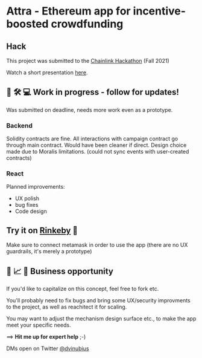 # Attra - Ethereum app for incentive-boosted crowdfunding

## Hack

This project was submitted to the [Chainlink Hackathon](https://chain.link/hackathon) (Fall 2021)

Watch a short presentation [here](https://www.youtube.com/watch?v=kXdYgPUWBT0).

## 🚧 🛠 💻 Work in progress - follow for updates!

Was submitted on deadline, needs more work even as a prototype.

### Backend
Solidity contracts are fine. 
All interactions with campaign contract go through main contract. Would have been cleaner if direct. Design choice made due to Moralis limitations. (could not sync events with user-created contracts)

### React
Planned improvements:
- UX polish
- bug fixes
- Code design

## Try it on [Rinkeby](https://attra.vercel.app/home) 🤩

Make sure to connect metamask in order to use the app (there are no UX guardrails, it's merely a prototype)

## 💸 📈 👔 Business opportunity

If you'd like to capitalize on this concept, feel free to fork etc.

You'll probably need to fix bugs and bring some UX/security improvments to the project, as well as reachitect it for scaling.

You may want to adjust the mechanism design surface etc., to make the app meet your specific needs. 

==> **Hit me up for expert help** ;-) 

DMs open on Twitter [@dvinubius](https://twitter.com/messages/compose?recipient_id=1347938190385172486)
